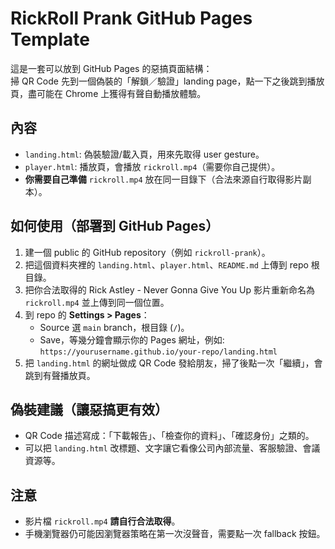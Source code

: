 # RickRoll Prank GitHub Pages Template

這是一套可以放到 GitHub Pages 的惡搞頁面結構：  
掃 QR Code 先到一個偽裝的「解鎖／驗證」landing page，點一下之後跳到播放頁，盡可能在 Chrome 上獲得有聲自動播放體驗。

## 內容
- `landing.html`: 偽裝驗證/載入頁，用來先取得 user gesture。
- `player.html`: 播放頁，會播放 `rickroll.mp4`（需要你自己提供）。
- **你需要自己準備** `rickroll.mp4` 放在同一目錄下（合法來源自行取得影片副本）。

## 如何使用（部署到 GitHub Pages）
1. 建一個 public 的 GitHub repository（例如 `rickroll-prank`）。
2. 把這個資料夾裡的 `landing.html`、`player.html`、`README.md` 上傳到 repo 根目錄。
3. 把你合法取得的 Rick Astley - Never Gonna Give You Up 影片重新命名為 `rickroll.mp4` 並上傳到同一個位置。
4. 到 repo 的 **Settings > Pages**：
   - Source 選 `main` branch，根目錄 (`/`)。
   - Save，等幾分鐘會顯示你的 Pages 網址，例如:
     `https://yourusername.github.io/your-repo/landing.html`
5. 把 `landing.html` 的網址做成 QR Code 發給朋友，掃了後點一次「繼續」，會跳到有聲播放頁。

## 偽裝建議（讓惡搞更有效）
- QR Code 描述寫成：「下載報告」、「檢查你的資料」、「確認身份」之類的。  
- 可以把 `landing.html` 改標題、文字讓它看像公司內部流量、客服驗證、會議資源等。

## 注意
- 影片檔 `rickroll.mp4` **請自行合法取得**。  
- 手機瀏覽器仍可能因瀏覽器策略在第一次沒聲音，需要點一次 fallback 按鈕。
